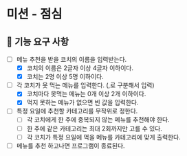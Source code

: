 # 미션 - 점심
## 🚀 기능 요구 사항

- [ ] 메뉴 추천을 받을 코치의 이름을 입력받는다.
  - [X] 코치의 이름은 2글자 이상 4글자 이하이다.
  - [X] 코치는 2명 이상 5명 이하이다.
- [ ] 각 코치가 못 먹는 메뉴를 입력한다. (,로 구분해서 입력)
  - [X] 코치마다 못먹는 메뉴는 0개 이상 2개 이하이다.
  - [X] 먹지 못하는 메뉴가 없으면 빈 값을 입력한다.
- [ ] 특정 요일에 추천할 카테고리를 무작위로 정한다.
  - [ ] 각 코치에게 한 주에 중복되지 않는 메뉴를 추천해야 한다.
  - [ ] 한 주에 같은 카테고리는 최대 2회까지만 고를 수 있다.
  - [ ] 각 코치가 특정 요일에 먹을 메뉴를 카테고리에 맞게 출력한다.
- [ ] 메뉴를 추천 하고나면 프로그램이 종료된다.